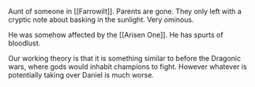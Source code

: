 Aunt of someone in [[Farrowilt]]. Parents are gone. They only left with a cryptic note about basking in the sunlight. Very ominous.

He was somehow affected by the [[Arisen One]]. He has spurts of bloodlust.

Our working theory is that it is something similar to before the Dragonic wars, where gods would inhabit champions to fight. However whatever is potentially taking over Daniel is much worse.